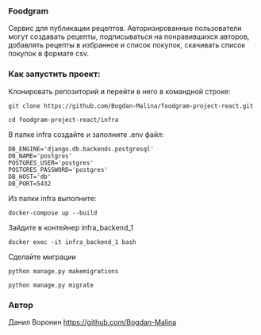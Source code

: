 ### Foodgram
Cервис для публикации рецептов.
Авторизированные пользователи могут создавать рецепты, подписываться на понравившихся авторов, добавлять рецепты в избранное и список покупок, скачивать список покупок в формате csv.

### Как запустить проект:
Клонировать репозиторий и перейти в него в командной строке:

```
git clone https://github.com/Bogdan-Malina/foodgram-project-react.git
```

```
cd foodgram-project-react/infra
```
В папке infra создайте и заполните .env файл:

```
DB_ENGINE='django.db.backends.postgresql'
DB_NAME='postgres'
POSTGRES_USER='postgres'
POSTGRES_PASSWORD='postgres'
DB_HOST='db'
DB_PORT=5432
```

Из папки infra выполните:
```
docker-compose up --build

```
Зайдите в контейнер infra_backend_1
```
docker exec -it infra_backend_1 bash
```
Сделайте миграции
```
python manage.py makemigrations
```
```
python manage.py migrate
```


### Автор
Данил Воронин https://github.com/Bogdan-Malina
